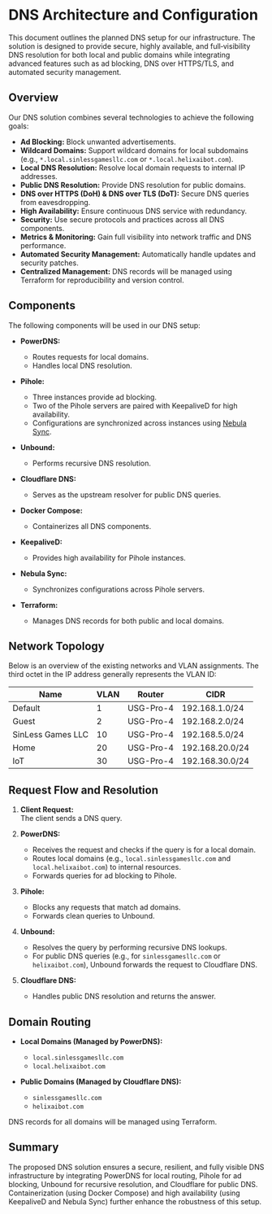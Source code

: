 # DNS Architecture and Configuration

This document outlines the planned DNS setup for our infrastructure. The solution is designed to provide secure, highly available, and full‐visibility DNS resolution for both local and public domains while integrating advanced features such as ad blocking, DNS over HTTPS/TLS, and automated security management.

## Overview

Our DNS solution combines several technologies to achieve the following goals:

- **Ad Blocking:** Block unwanted advertisements.
- **Wildcard Domains:** Support wildcard domains for local subdomains (e.g., `*.local.sinlessgamesllc.com` or `*.local.helixaibot.com`).
- **Local DNS Resolution:** Resolve local domain requests to internal IP addresses.
- **Public DNS Resolution:** Provide DNS resolution for public domains.
- **DNS over HTTPS (DoH) & DNS over TLS (DoT):** Secure DNS queries from eavesdropping.
- **High Availability:** Ensure continuous DNS service with redundancy.
- **Security:** Use secure protocols and practices across all DNS components.
- **Metrics & Monitoring:** Gain full visibility into network traffic and DNS performance.
- **Automated Security Management:** Automatically handle updates and security patches.
- **Centralized Management:** DNS records will be managed using Terraform for reproducibility and version control.

## Components

The following components will be used in our DNS setup:

- **PowerDNS:**  
  - Routes requests for local domains.
  - Handles local DNS resolution.
  
- **Pihole:**  
  - Three instances provide ad blocking.
  - Two of the Pihole servers are paired with KeepaliveD for high availability.
  - Configurations are synchronized across instances using [Nebula Sync](https://github.com/lovelaze/nebula-sync).

- **Unbound:**  
  - Performs recursive DNS resolution.
  
- **Cloudflare DNS:**  
  - Serves as the upstream resolver for public DNS queries.
  
- **Docker Compose:**  
  - Containerizes all DNS components.
  
- **KeepaliveD:**  
  - Provides high availability for Pihole instances.
  
- **Nebula Sync:**  
  - Synchronizes configurations across Pihole servers.
  
- **Terraform:**  
  - Manages DNS records for both public and local domains.

## Network Topology

Below is an overview of the existing networks and VLAN assignments. The third octet in the IP address generally represents the VLAN ID:

| Name              | VLAN | Router    | CIDR             |
| ----------------- | ---- | --------- | ---------------- |
| Default           | 1    | USG-Pro-4 | 192.168.1.0/24   |
| Guest             | 2    | USG-Pro-4 | 192.168.2.0/24   |
| SinLess Games LLC | 10   | USG-Pro-4 | 192.168.5.0/24   |
| Home              | 20   | USG-Pro-4 | 192.168.20.0/24  |
| IoT               | 30   | USG-Pro-4 | 192.168.30.0/24  |

## Request Flow and Resolution

1. **Client Request:**  
   The client sends a DNS query.

2. **PowerDNS:**  
   - Receives the request and checks if the query is for a local domain.
   - Routes local domains (e.g., `local.sinlessgamesllc.com` and `local.helixaibot.com`) to internal resources.
   - Forwards queries for ad blocking to Pihole.

3. **Pihole:**  
   - Blocks any requests that match ad domains.
   - Forwards clean queries to Unbound.

4. **Unbound:**  
   - Resolves the query by performing recursive DNS lookups.
   - For public DNS queries (e.g., for `sinlessgamesllc.com` or `helixaibot.com`), Unbound forwards the request to Cloudflare DNS.

5. **Cloudflare DNS:**  
   - Handles public DNS resolution and returns the answer.

## Domain Routing

- **Local Domains (Managed by PowerDNS):**
  - `local.sinlessgamesllc.com`
  - `local.helixaibot.com`

- **Public Domains (Managed by Cloudflare DNS):**
  - `sinlessgamesllc.com`
  - `helixaibot.com`

DNS records for all domains will be managed using Terraform.

## Summary

The proposed DNS solution ensures a secure, resilient, and fully visible DNS infrastructure by integrating PowerDNS for local routing, Pihole for ad blocking, Unbound for recursive resolution, and Cloudflare for public DNS. Containerization (using Docker Compose) and high availability (using KeepaliveD and Nebula Sync) further enhance the robustness of this setup.